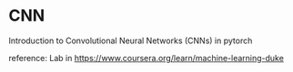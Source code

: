 # CNN
Introduction to Convolutional Neural Networks (CNNs) in pytorch

reference: Lab in https://www.coursera.org/learn/machine-learning-duke
